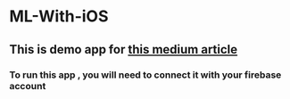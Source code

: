 # ML-With-iOS
## This is demo app for [this medium article](https://medium.com/@kushaldave2011/ml-with-android-41fe5918bf33)
### To run this app , you will need to connect it with your firebase account
